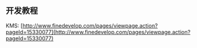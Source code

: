 ## 开发教程

KMS: [http://www.finedevelop.com/pages/viewpage.action?pageId=15330077](http://www.finedevelop.com/pages/viewpage.action?pageId=15330077)
